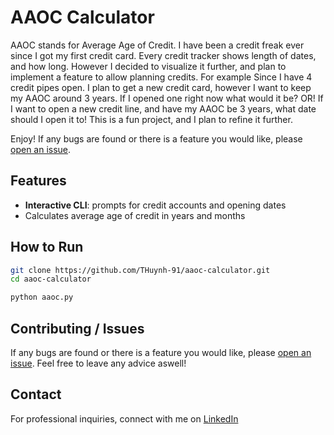 # AAOC Calculator

AAOC stands for Average Age of Credit. I have been a credit freak ever since I got my first credit card.
Every credit tracker shows length of dates, and how long. However I decided to visualize it further, and plan to 
implement a feature to allow planning credits. For example Since I have 4 credit pipes open. I plan to get a new 
credit card, however I want to keep my AAOC around 3 years. If I opened one right now what would it be? OR! If I want to open
a new credit line, and have my AAOC be 3 years, what date should I open it to! This is a fun project, and I plan to refine it further.

Enjoy! If any bugs are found or there is a feature you would like, please [open an issue](../../issues).


## Features

- **Interactive CLI**: prompts for credit accounts and opening dates
- Calculates average age of credit in years and months

## How to Run

```bash
git clone https://github.com/THuynh-91/aaoc-calculator.git
cd aaoc-calculator

python aaoc.py
```

## Contributing / Issues

If any bugs are found or there is a feature you would like, please [open an issue](../../issues).
Feel free to leave any advice aswell!

## Contact
For professional inquiries, connect with me on [LinkedIn](https://www.linkedin.com/in/tri-huynh-81735326a)
